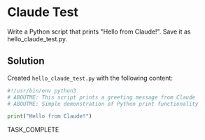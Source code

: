 # Claude Test

Write a Python script that prints "Hello from Claude!". Save it as hello_claude_test.py.

## Solution

Created `hello_claude_test.py` with the following content:

```python
#!/usr/bin/env python3
# ABOUTME: This script prints a greeting message from Claude
# ABOUTME: Simple demonstration of Python print functionality

print("Hello from Claude!")
```

TASK_COMPLETE